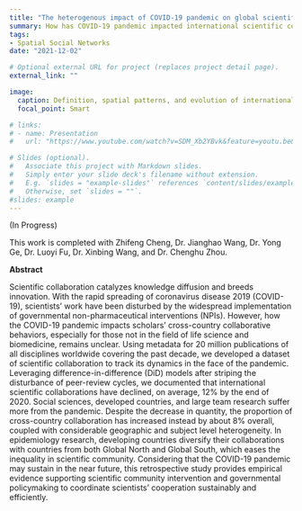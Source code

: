 ```yaml
---
title: "The heterogenous impact of COVID-19 pandemic on global scientific collaboration"
summary: How has COVID-19 pandemic impacted international scientific collaboration? Which disciplines or which countries suffer more? Do developing countries leverage COVID-19 to grow their research influence in the scientific networks? 
tags:
- Spatial Social Networks
date: "2021-12-02"

# Optional external URL for project (replaces project detail page).
external_link: ""

image:
  caption: Definition, spatial patterns, and evolution of international scientific collaboration
  focal_point: Smart

# links:
# - name: Presentation 
#   url: "https://www.youtube.com/watch?v=SDM_Xb2YBvk&feature=youtu.be&t=10501&ab_channel=IEEEVisualizationConference"

# Slides (optional).
#   Associate this project with Markdown slides.
#   Simply enter your slide deck's filename without extension.
#   E.g. `slides = "example-slides"` references `content/slides/example-slides.md`.
#   Otherwise, set `slides = ""`.
#slides: example
---
```


(In Progress)

This work is completed with Zhifeng Cheng, Dr. Jianghao Wang, Dr. Yong Ge, Dr. Luoyi Fu, Dr. Xinbing Wang, and Dr. Chenghu Zhou.

**Abstract**

Scientific collaboration catalyzes knowledge diffusion and breeds innovation. With the rapid spreading of coronavirus disease 2019 (COVID-19), scientists’ work have been disturbed by the widespread implementation of governmental non-pharmaceutical interventions (NPIs). However, how the COVID-19 pandemic impacts scholars’ cross-country collaborative behaviors, especially for those not in the field of life science and biomedicine, remains unclear. Using metadata for 20 million publications of all disciplines worldwide covering the past decade, we developed a dataset of scientific collaboration to track its dynamics in the face of the pandemic. Leveraging difference-in-difference (DiD) models after striping the disturbance of peer-review cycles, we documented that international scientific collaborations have declined, on average, 12% by the end of 2020. Social sciences, developed countries, and large team research suffer more from the pandemic. Despite the decrease in quantity, the proportion of cross-country collaboration has increased instead by about 8% overall, coupled with considerable geographic and subject level heterogeneity. In epidemiology research, developing countries diversify their collaborations with countries from both Global North and Global South, which eases the inequality in scientific community. Considering that the COVID-19 pandemic may sustain in the near future, this retrospective study provides empirical evidence supporting scientific community intervention and governmental policymaking to coordinate scientists’ cooperation sustainably and efficiently.
